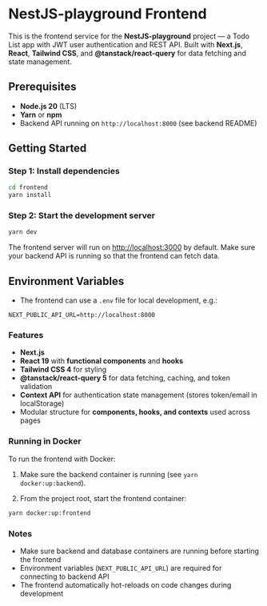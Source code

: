 # NestJS-playground Frontend

This is the frontend service for the **NestJS-playground** project — a Todo List app with JWT user authentication and REST API. Built with **Next.js**, **React**, **Tailwind CSS**, and **@tanstack/react-query** for data fetching and state management.

## Prerequisites

- **Node.js 20** (LTS)
- **Yarn** or **npm**
- Backend API running on `http://localhost:8000` (see backend README)

## Getting Started

### Step 1: Install dependencies

```bash
cd frontend
yarn install
```

### Step 2: Start the development server

```bash
yarn dev
```

The frontend server will run on [http://localhost:3000](http://localhost:3000) by default. Make sure your backend API is running so that the frontend can fetch data.

## Environment Variables

- The frontend can use a `.env` file for local development, e.g.:

```env
NEXT_PUBLIC_API_URL=http://localhost:8000
```

### Features

- **Next.js**
- **React 19** with **functional components** and **hooks**
- **Tailwind CSS 4** for styling
- **@tanstack/react-query 5** for data fetching, caching, and token validation
- **Context API** for authentication state management (stores token/email in localStorage)
- Modular structure for **components, hooks, and contexts** used across pages

### Running in Docker

To run the frontend with Docker:

1. Make sure the backend container is running (see `yarn docker:up:backend`).

2. From the project root, start the frontend container:

```bash
yarn docker:up:frontend
```

### Notes

- Make sure backend and database containers are running before starting the frontend
- Environment variables (`NEXT_PUBLIC_API_URL`) are required for connecting to backend API
- The frontend automatically hot-reloads on code changes during development
